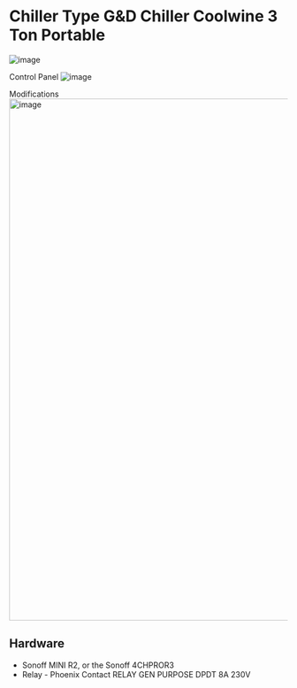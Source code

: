 # Chiller Type G&D Chiller Coolwine 3 Ton Portable
![image](https://user-images.githubusercontent.com/20520978/165813427-b0ad34f4-8782-465e-b72d-ccdabe35f2a8.png)

Control Panel
![image](https://user-images.githubusercontent.com/20520978/165813843-b4c65db5-52cd-4ad4-8666-46ebfdcb1e76.png)

Modifications
<img width="943" alt="image" src="https://user-images.githubusercontent.com/20520978/165813980-018bc76c-6396-476f-86da-64ba88399fc0.png">

## Hardware
* Sonoff MINI R2, or the Sonoff 4CHPROR3
* Relay - Phoenix Contact RELAY GEN PURPOSE DPDT 8A 230V 
